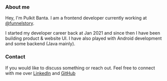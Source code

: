 ### About me

Hey, I'm Pulkit Banta. I am a frontend developer currently working at [@funnelstory](https://funnelstory.ai/).

I started my developer career back at Jan 2021 and since then I have been building product & website UI. I have also played with Android development and some backend (Java mainly).

### Contact

If you would like to discuss something or reach out. Feel free to connect with me over [LinkedIn](https://linkedin.com/in/pulkitbanta) and [GitHub](https://github.com/pulkitbanta)
